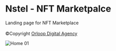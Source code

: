 # Nstel - NFT Marketpalce
Landing page for NFT Marketplace <br><br>
&copy;Copyright <a href="https://github.com/OrloopDA">Orloop Digital Agency</a>

![Home 01](https://user-images.githubusercontent.com/80796431/201251250-bea940f3-9943-4790-9234-63287c7e2bdf.jpg)
